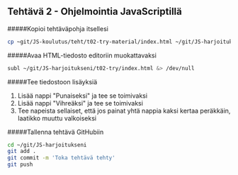 ## Tehtävä 2 - Ohjelmointia JavaScriptillä

#####Kopioi tehtäväpohja itsellesi

```sh
cp ~git/JS-koulutus/teht/t02-try-material/index.html ~/git/JS-harjoitukseni/t02-try/
```

#####Avaa HTML-tiedosto editoriin muokattavaksi

```sh
subl ~/git/JS-harjoitukseni/t02-try/index.html &> /dev/null
````

#####Tee tiedostoon lisäyksiä

1. Lisää nappi "Punaiseksi" ja tee se toimivaksi
2. Lisää nappi "Vihreäksi" ja tee se toimivaksi
3. Tee napeista sellaiset, että jos painat yhtä nappia kaksi kertaa peräkkäin, laatikko muuttu valkoiseksi


#####Tallenna tehtävä GitHubiin

```sh
cd ~/git/JS-harjoitukseni
git add .
git commit -m 'Toka tehtävä tehty'
git push
````
